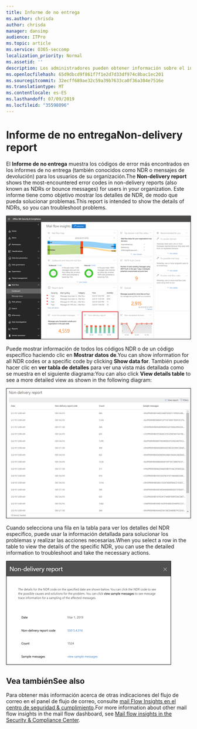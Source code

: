 ```yaml
---
title: Informe de no entrega
ms.author: chrisda
author: chrisda
manager: dansimp
audience: ITPro
ms.topic: article
ms.service: O365-seccomp
localization_priority: Normal
ms.assetid: ''
description: Los administradores pueden obtener información sobre el informe de no entrega en el panel de flujo de correo en el centro de seguridad & cumplimiento.
ms.openlocfilehash: 65d9dbcd9f861f7f1e2d7d33df974c8bac1ec201
ms.sourcegitcommit: 32ecff689ae32c59a39b7633ca0f36a304e7516e
ms.translationtype: MT
ms.contentlocale: es-ES
ms.lasthandoff: 07/09/2019
ms.locfileid: "35598096"
---
```

# <a name="non-delivery-report"></a><span data-ttu-id="46285-103">Informe de no entrega</span><span class="sxs-lookup"><span data-stu-id="46285-103">Non-delivery report</span></span>

<span data-ttu-id="46285-104">El **Informe de no entrega** muestra los códigos de error más encontrados en los informes de no entrega (también conocidos como NDR o mensajes de devolución) para los usuarios de su organización.</span><span class="sxs-lookup"><span data-stu-id="46285-104">The **Non-delivery report** shows the most-encountered error codes in non-delivery reports (also known as NDRs or bounce messages) for users in your organization.</span></span> <span data-ttu-id="46285-105">Este informe tiene como objetivo mostrar los detalles de NDR, de modo que pueda solucionar problemas.</span><span class="sxs-lookup"><span data-stu-id="46285-105">This report is intended to show the details of NDRs, so you can troubleshoot problems.</span></span>

![El informe de no entrega del panel de flujo de correo en el centro de seguridad & cumplimiento](media/non-delivery-report-selected.png)

<span data-ttu-id="46285-107">Puede mostrar información de todos los códigos NDR o de un código específico haciendo clic en **Mostrar datos de**.</span><span class="sxs-lookup"><span data-stu-id="46285-107">You can show information for all NDR codes or a specific code by clicking **Show data for**.</span></span> <span data-ttu-id="46285-108">También puede hacer clic en **ver tabla de detalles** para ver una vista más detallada como se muestra en el siguiente diagrama:</span><span class="sxs-lookup"><span data-stu-id="46285-108">You can also click **View details table** to see a more detailed view as shown in the following diagram:</span></span>

![Ver la tabla de detalles en el informe de no entrega](media/non-delivery-report-view-details-table.png)

<span data-ttu-id="46285-110">Cuando selecciona una fila en la tabla para ver los detalles del NDR específico, puede usar la información detallada para solucionar los problemas y realizar las acciones necesarias.</span><span class="sxs-lookup"><span data-stu-id="46285-110">When you select a row in the table to view the details of the specific NDR, you can use the detailed information to troubleshoot and take the necessary actions.</span></span>

![Seleccionar una fila en la tabla de detalles en el informe de no entrega](media/non-delivery-report-details-table-select-row.png)

## <a name="see-also"></a><span data-ttu-id="46285-112">Vea también</span><span class="sxs-lookup"><span data-stu-id="46285-112">See also</span></span>

<span data-ttu-id="46285-113">Para obtener más información acerca de otras indicaciones del flujo de correo en el panel de flujo de correo, consulte [mail Flow Insights en el centro de seguridad & cumplimiento](mail-flow-insights-v2.md).</span><span class="sxs-lookup"><span data-stu-id="46285-113">For more information about other mail flow insights in the mail flow dashboard, see [Mail flow insights in the Security & Compliance Center](mail-flow-insights-v2.md).</span></span>
